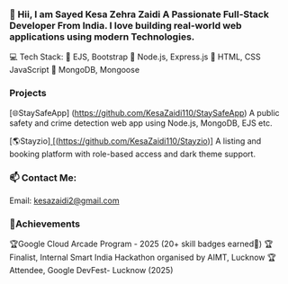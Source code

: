 ### 👋 Hii, I am Sayed Kesa Zehra Zaidi A Passionate Full-Stack Developer From India. I love building real-world web applications using modern Technologies.
💻 Tech Stack:
🧠 EJS, Bootstrap 
🚀 Node.js, Express.js
🪩 HTML, CSS JavaScript 
📌 MongoDB, Mongoose


### Projects
[🌐StaySafeApp] (https://github.com/KesaZaidi110/StaySafeApp)
A public safety and crime detection web app using Node.js, MongoDB, EJS etc.


[🌎Stayzio][ [(https://github.com/KesaZaidi110/Stayzio)]](https://github.com/KesaZaidi110/Stayzio-QuickStay-)
A listing and booking platform with role-based access and dark theme support.



### 📫 Contact Me:
Email: kesazaidi2@gmail.com 

### 🏅Achievements

🏆Google Cloud Arcade Program - 2025 (20+ skill badges earned🏅)
🏆Finalist, Internal Smart India Hackathon organised by AIMT, Lucknow 
🏆Attendee, Google DevFest- Lucknow (2025)

